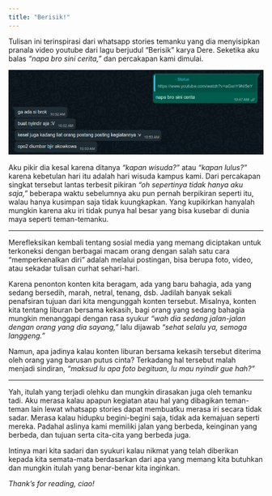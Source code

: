```yaml
---
title: "Berisik!"
---
```


Tulisan ini terinspirasi dari whatsapp stories temanku yang dia menyisipkan pranala video youtube dari lagu berjudul “Berisik” karya Dere. Seketika aku balas _“napa bro sini cerita,”_ dan percakapan kami dimulai.  

![Berisik Whatsapp Screenshot](/assets/images/notes/berisik-screenshot-wa.jpg)

Aku pikir dia kesal karena ditanya _“kapan wisuda?”_ atau _“kapan lulus?”_ karena kebetulan hari itu adalah hari wisuda kampus kami. Dari percakapan singkat tersebut lantas terbesit pikiran _“oh sepertinya tidak hanya aku saja,”_ beberapa waktu sebelumnya aku pun pernah berpikiran seperti itu, walau hanya kusimpan saja tidak kuungkapkan. Yang kupikirkan hanyalah mungkin karena aku iri tidak punya hal besar yang bisa kusebar di dunia maya seperti teman-temanku.  

----

Merefleksikan kembali tentang sosial media yang memang diciptakan untuk terkoneksi dengan berbagai macam orang dengan salah satu cara “memperkenalkan diri” adalah melalui postingan, bisa berupa foto, video, atau sekadar tulisan curhat sehari-hari.  

Karena penonton konten kita beragam, ada yang baru bahagia, ada yang sedang bersedih, marah, netral, tenang, dsb. Jadilah banyak sekali penafsiran tujuan dari kita mengunggah konten tersebut. Misalnya, konten kita tentang liburan bersama kekasih, bagi orang yang sedang bahagia mungkin menanggapi dengan rasa syukur _“wah dia sedang jalan-jalan dengan orang yang dia sayang,”_ lalu dijawab _“sehat selalu ya, semoga langgeng.”_  

Namun, apa jadinya kalau konten liburan bersama kekasih tersebut diterima oleh orang yang barusan putus cinta? Terkadang hal tersebut malah menjadi sindiran, _“maksud lu apa foto begituan, lu mau nyindir gue hah?”_  

----

Yah, itulah yang terjadi olehku dan mungkin dirasakan juga oleh temanku tadi. Aku merasa kalau apapun kegiatan atau hal yang dibagikan teman-teman lain lewat whatsapp stories dapat membuatku merasa iri secara tidak sadar. Merasa kalau hidupku begini-begini saja, tidak ada kemajuan seperti mereka. Padahal aslinya kami memiliki jalan yang berbeda, keinginan yang berbeda, dan tujuan serta cita-cita yang berbeda juga.  

Intinya mari kita sadari dan syukuri kalau nikmat yang telah diberikan kepada kita semata-mata berdasarkan dari apa yang memang kita butuhkan dan mungkin itulah yang benar-benar kita inginkan.  

_Thank’s for reading, ciao!_  